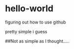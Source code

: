 # hello-world
figuring out how to use github

pretty simple i guess

##Not as simple as I thought.....
